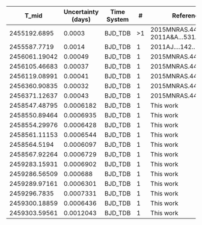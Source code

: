 |T_mid        |Uncertainty (days)|Time System|#  |Reference                             |
|-------------|------------------|-----------|---|--------------------------------------|
|2455192.6895 |0.0003            |BJD_TDB    |>1 |2015MNRAS.446.2428S; 2011A&A…531A..60A|
|2455587.7719 |0.0014            |BJD_TDB    |1  |2011AJ....142..115D                   |
|2456061.19042|0.00049           |BJD_TDB    |1  |2015MNRAS.446.2428S                   |
|2456105.46683|0.00037           |BJD_TDB    |1  |2015MNRAS.446.2428S                   |
|2456119.08991|0.00041           |BJD_TDB    |1  |2015MNRAS.446.2428S                   |
|2456360.90835|0.00032           |BJD_TDB    |1  |2015MNRAS.446.2428S                   |
|2456371.12637|0.00043           |BJD_TDB    |1  |2015MNRAS.446.2428S                   |
|2458547.48795|0.0006182         |BJD_TDB    |1  |This work                             |
|2458550.89464|0.0006935         |BJD_TDB    |1  |This work                             |
|2458554.29976|0.0006428         |BJD_TDB    |1  |This work                             |
|2458561.11153|0.0006544         |BJD_TDB    |1  |This work                             |
|2458564.5194 |0.0006097         |BJD_TDB    |1  |This work                             |
|2458567.92264|0.0006729         |BJD_TDB    |1  |This work                             |
|2459283.15931|0.0006902         |BJD_TDB    |1  |This work                             |
|2459286.56509|0.000688          |BJD_TDB    |1  |This work                             |
|2459289.97161|0.0006301         |BJD_TDB    |1  |This work                             |
|2459296.7835 |0.0007331         |BJD_TDB    |1  |This work                             |
|2459300.18859|0.0006436         |BJD_TDB    |1  |This work                             |
|2459303.59561|0.0012043         |BJD_TDB    |1  |This work                             |
